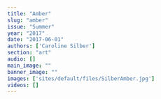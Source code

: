 ```yaml
---
title: "Amber"
slug: "amber"
issue: "Summer"
year: "2017"
date: "2017-06-01"
authors: ['Caroline Silber']
section: "art"
audio: []
main_image: ""
banner_image: ""
images: ['sites/default/files/SilberAmber.jpg']
videos: []
---
```

